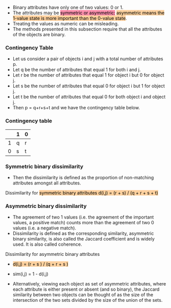 
- Binary attributes have only one of two values: 0 or 1.
- The attributes may be <mark style="background: #FF5582A6;">symmetric or asymmetric:</mark> <mark style="background: #FFB86CA6;">asymmetric means the 1-value state is more important than the 0-value state</mark>.
- Treating the values as numeric can be misleading.
- The methods presented in this subsection require that all the attributes of the objects are binary.

### Contingency Table

- Let us consider a pair of objects i and j with a total number of attributes p.
- Let q be the number of attributes that equal 1 for both  i and j.
- Let r be the number of attributes that equal 1 for object  i  but 0 for object  j.
- Let s be the number of attributes that equal 0 for object  i  but 1 for object  j. 
- Let t  be the number of attributes that equal 0 for both object  i  and object  j.  
- Then p = q+r+s+t  and we have the contingency table below. 

### Contingency table

|                 | 1 | 0|
|-----------------|-----------|----------|
| 1  | q         | r        |
| 0  | s         | t        |

### Symmetric binary dissimilarity

- Then the dissimilarity is defined as the proportion of non-matching attributes amongst all attributes.

Dissimilarity for <mark style="background: #FFB86CA6;">symmetric binary attributes d(i,j) = (r + s) / (q + r + s + t)</mark>


### Asymmetric binary dissimilarity

- The agreement of two 1 values (i.e. the agreement of the important values, a positive match) counts more than the agreement of two 0 values (i.e. a negative match).
- Dissimilarity is defined as the corresponding similarity, asymmetric binary similarity, is also called the Jaccard coefficient and is widely used. It is also called coherence.

Dissimilarity for asymmetric binary attributes 
- <mark style="background: #FFB86CA6;">d(i,j) = (r + s ) / (q + r + s )</mark>
- sim(i,j) = 1 - d(i,j)

- Alternatively, viewing each object as set of  asymmetric attributes, where each attribute is either present or absent (and so binary), the Jaccard similarity between two objects can be thought of as the size of the intersection of the two sets divided by the size of the union of the sets.
